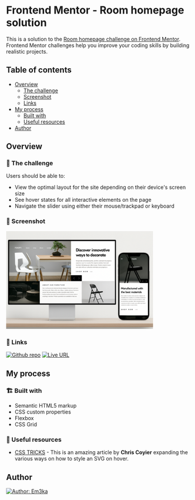 # Frontend Mentor - Room homepage solution

This is a solution to the [Room homepage challenge on Frontend Mentor](https://www.frontendmentor.io/challenges/room-homepage-BtdBY_ENq). Frontend Mentor challenges help you improve your coding skills by building realistic projects.

## Table of contents

- [Overview](#overview)
  - [The challenge](#the-challenge)
  - [Screenshot](#screenshot)
  - [Links](#links)
- [My process](#my-process)
  - [Built with](#built-with)
  - [Useful resources](#useful-resources)
- [Author](#author)

## Overview

### 💪 The challenge

Users should be able to:

- View the optimal layout for the site depending on their device's screen size
- See hover states for all interactive elements on the page
- Navigate the slider using either their mouse/trackpad or keyboard

### 📸 Screenshot

<img src="./screenshot/room-homepage.png" alt="Room homepage" width="400"/>

### 🔗 Links

[![Github repo](https://img.shields.io/badge/GitHub-181717.svg?style=for-the-badge&logo=GitHub&logoColor=white)](https://github.com/Em3ka/bento-grid)
[![Live URL](https://img.shields.io/badge/Vercel-000000?style=for-the-badge&logo=vercel&logoColor=white)](https://room-homepage-two-theta.vercel.app/)

## My process

### 🏗️ Built with

- Semantic HTML5 markup
- CSS custom properties
- Flexbox
- CSS Grid

### 📖 Useful resources

- [CSS TRICKS](https://css-tricks.com/change-color-of-svg-on-hover/) - This is an amazing article by **Chris Coyier** expanding the various ways on how to style an SVG on hover.

## Author

[![Author: Em3ka](https://img.shields.io/badge/Frontend%20Mentor-3F54A3.svg?style=for-the-badge&logo=Frontend-Mentor&logoColor=white)](https://www.frontendmentor.io/profile/em3ka)
